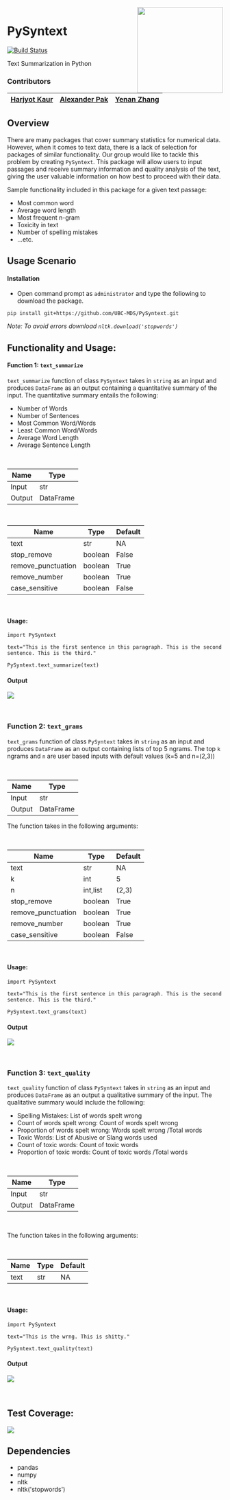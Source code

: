 <img src="img/PySyntext_logo.PNG" width="200" align = "right">

# PySyntext

[![Build Status](https://travis-ci.org/UBC-MDS/PySyntext.svg?branch=master)](https://travis-ci.org/UBC-MDS/PySyntext)

Text Summarization in Python

### Contributors

| [Harjyot Kaur](https://github.com/HarjyotKaur) | [Alexander Pak](https://github.com/pak-alex) | [Yenan Zhang](https://github.com/YenanZ)|
|:------------:|:--------------:|:--------------:|


## Overview

There are many packages that cover summary statistics for numerical data. However, when it comes to text data, there is a lack of selection for packages of similar functionality. Our group would like to tackle this problem by creating `PySyntext`. This package will allow users to input passages and receive summary information and quality analysis of the text, giving the user valuable information on how best to proceed with their data.

Sample functionality included in this package for a given text passage:

* Most common word
* Average word length
* Most frequent n-gram
* Toxicity in text
* Number of spelling mistakes
* ...etc.


## Usage Scenario

#### Installation

 * Open command prompt as `administrator` and type the following to download the package.

 `pip install git+https://github.com/UBC-MDS/PySyntext.git`

*Note: To avoid errors download `nltk.download('stopwords')`*


## Functionality and Usage:

#### Function 1: `text_summarize`

`text_summarize` function of class `PySyntext` takes in `string` as an input and produces `DataFrame` as an output containing a quantitative summary of the input. The quantitative summary entails the following:

- Number of Words
- Number of Sentences
- Most Common Word/Words
- Least Common Word/Words
- Average Word Length
- Average Sentence Length

<br>

| Name | Type |
|---|---|
| Input | str |
| Output | DataFrame |

<br>

| Name | Type | Default|
|---|---|---|
| text | str | NA |  
| stop_remove | boolean | False |
| remove_punctuation | boolean | True |
| remove_number |  boolean | True |
| case_sensitive |  boolean | False |

<br>

#### Usage:

```
import PySyntext

text="This is the first sentence in this paragraph. This is the second sentence. This is the third."

PySyntext.text_summarize(text)

```

#### Output

![](img\text_summarize_ex.PNG)

<br>

### Function 2: `text_grams`

`text_grams` function of class `PySyntext` takes in `string` as an input and produces `DataFrame` as an output containing lists of top 5 ngrams. The top `k` ngrams and `n` are user based inputs with default values (k=5 and n=(2,3))

<br>

| Name | Type |
|---|---|
| Input | str |
| Output | DataFrame |


The function takes in the following arguments:

<br>

| Name | Type | Default|
|---|---|---|
| text | str | NA |
| k | int | 5 |
| n | int,list | (2,3) |
| stop_remove | boolean | True |
| remove_punctuation | boolean | True |
| remove_number |  boolean | True |
| case_sensitive |  boolean | False |


<br>

#### Usage:

```
import PySyntext

text="This is the first sentence in this paragraph. This is the second sentence. This is the third."

PySyntext.text_grams(text)

```
#### Output

![](img\text_grams_ex.PNG)

<br>

### Function 3: `text_quality`

`text_quality` function of class `PySyntext` takes in `string` as an input and produces `DataFrame` as an output a qualitative summary of the input. The qualitative summary would include the following:

- Spelling Mistakes: List of words spelt wrong
- Count of words spelt wrong: Count of words spelt wrong
- Proportion of words spelt wrong: Words spelt wrong /Total words
- Toxic Words: List of Abusive or Slang words used
- Count of toxic words: Count of toxic words
- Proportion of toxic words: Count of toxic words /Total words

<br>

| Name | Type |
|---|---|
| Input | str |
| Output | DataFrame |

<br>

The function takes in the following arguments:

<br>

| Name | Type | Default|
|---|---|---|
| text | str | NA |

<br>

#### Usage:

```
import PySyntext

text="This is the wrng. This is shitty."

PySyntext.text_quality(text)

```
#### Output

![](img\text_quality_ex.PNG)

<br>

## Test Coverage:

![](img/PySyntext_Coverage.PNG)


## Dependencies

* pandas
* numpy
* nltk
* nltk('stopwords')
